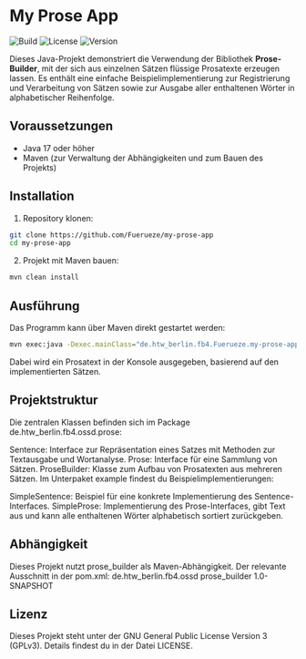 # My Prose App

![Build](https://img.shields.io/badge/build-passing-brightgreen)
![License](https://img.shields.io/badge/license-GPL--3.0-blue)
![Version](https://img.shields.io/badge/version-1.0.0-orange)

Dieses Java-Projekt demonstriert die Verwendung der Bibliothek **Prose-Builder**, mit der sich aus einzelnen Sätzen flüssige Prosatexte erzeugen lassen. Es enthält eine einfache Beispielimplementierung zur Registrierung und Verarbeitung von Sätzen sowie zur Ausgabe aller enthaltenen Wörter in alphabetischer Reihenfolge.

## Voraussetzungen

- Java 17 oder höher
- Maven (zur Verwaltung der Abhängigkeiten und zum Bauen des Projekts)

## Installation

1. Repository klonen:

```bash
git clone https://github.com/Fuerueze/my-prose-app
cd my-prose-app
```

2. Projekt mit Maven bauen:

```bash
mvn clean install
```

## Ausführung

Das Programm kann über Maven direkt gestartet werden:

```bash
mvn exec:java -Dexec.mainClass="de.htw_berlin.fb4.Fuerueze.my-prose-app"
```

Dabei wird ein Prosatext in der Konsole ausgegeben, basierend auf den implementierten Sätzen.

## Projektstruktur

Die zentralen Klassen befinden sich im Package de.htw_berlin.fb4.ossd.prose:

Sentence: Interface zur Repräsentation eines Satzes mit Methoden zur Textausgabe und Wortanalyse.
Prose: Interface für eine Sammlung von Sätzen.
ProseBuilder: Klasse zum Aufbau von Prosatexten aus mehreren Sätzen.
Im Unterpaket example findest du Beispielimplementierungen:

SimpleSentence: Beispiel für eine konkrete Implementierung des Sentence-Interfaces.
SimpleProse: Implementierung des Prose-Interfaces, gibt Text aus und kann alle enthaltenen Wörter alphabetisch sortiert zurückgeben.


## Abhängigkeit

Dieses Projekt nutzt prose_builder als Maven-Abhängigkeit. Der relevante Ausschnitt in der pom.xml:
<dependency>
  <groupId>de.htw_berlin.fb4.ossd</groupId>
  <artifactId>prose_builder</artifactId>
  <version>1.0-SNAPSHOT</version>
</dependency>

## Lizenz

Dieses Projekt steht unter der GNU General Public License Version 3 (GPLv3). Details findest du in der Datei LICENSE.